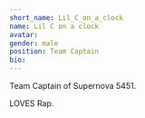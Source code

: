 ```yaml
---
short_name: Lil_C_on_a_clock
name: Lil C on a clock
avatar: 
gender: male
position: Team Captain
bio: 
---
```

Team Captain of Supernova 5451.

LOVES Rap.